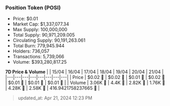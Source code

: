 
  ### Position Token (POSI)
  - Price: $0.01
  - Market Cap: $1,337,077.34
  - Max Supply: 100,000,000
  - Total Supply: 90,971,209.005
  - Circulating Supply: 90,191,263.061
  - Total Burn: 779,945.944
  - Holders: 736,057
  - Transactions: 5,739,066
  - Volume: $393,280,817.25

  **7D Price & Volume**
  | | 15&#x2F;04 | 16&#x2F;04 | 17&#x2F;04 | 18&#x2F;04 | 19&#x2F;04 | 20&#x2F;04 | 21&#x2F;04 |
  |---|---|---|---|---|---|---|---|
  | Price | $0.02 🔻 | $0.02 🔻 | $0.01 🔻 | $0.02 🚀 | $0.01 🔻 | $0.01 🔻 | $0.01 🚀 |
  | Volume | 3.06K 🔻 | 4.4K 🚀 | 2.82K 🔻 | 1.76K 🔻 | 4.28K 🚀 | 2.58K 🔻 | 416.9421758237665 🔻 |

  > updated_at: Apr 21, 2024 12:23 PM
